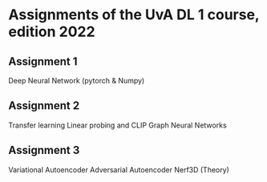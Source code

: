 # Assignments of the UvA DL 1 course, edition 2022

## Assignment 1

Deep Neural Network (pytorch & Numpy)

## Assignment 2

Transfer learning
Linear probing and CLIP
Graph Neural Networks

## Assignment 3

Variational Autoencoder
Adversarial Autoencoder
Nerf3D (Theory)
